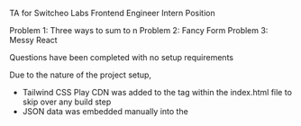 TA for Switcheo Labs Frontend Engineer Intern Position

Problem 1: Three ways to sum to n
Problem 2: Fancy Form
Problem 3: Messy React

Questions have been completed with no setup requirements

Due to the nature of the project setup,
- Tailwind CSS Play CDN was added to the <head> tag within the index.html file to skip over any build step
- JSON data was embedded manually into the <script> tag within the index.html file for rendering without accessing terminal

While this is not standard practice for web applications, it allows for direct viewing of the page without the need to set up a local development environment.

Thank you for reading!
